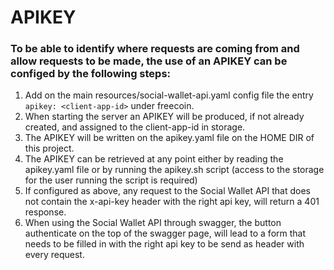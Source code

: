 # APIKEY

### To be able to identify where requests are coming from and allow requests to be made, the use of an APIKEY can be configed by the following steps:

1. Add on the main resources/social-wallet-api.yaml config file the entry `apikey: <client-app-id>` under freecoin. 
2. When starting the server an APIKEY will be produced, if not already created, and assigned to the client-app-id in storage.
3. The APIKEY will be written on the apikey.yaml file on the HOME DIR of this project.
4. The APIKEY can be retrieved at any point either by reading the apikey.yaml file or by running the apikey.sh script (access to the storage for the user running the script is required)
5. If configured as above, any request to the Social Wallet API that does not contain the x-api-key header with the right api key, will return a 401 response.
6. When using the Social Wallet API through swagger, the button authenticate on the top of the swagger page, will lead to a form that needs to be filled in with the right api key to be send as header with every request.
